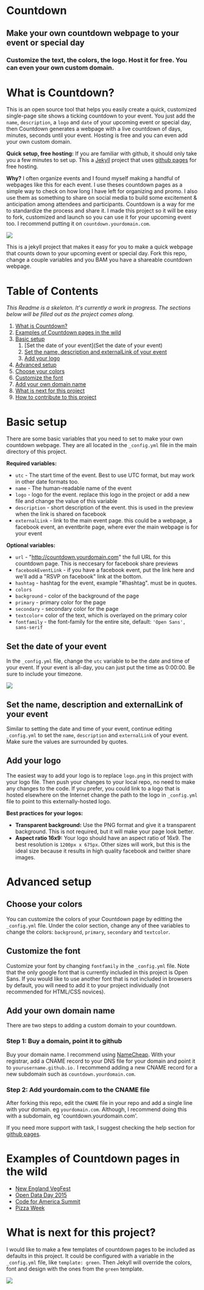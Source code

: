 # Countdown

## Make your own countdown webpage to your event or special day

### Customize the text, the colors, the logo. Host it for free. You can even your own custom domain.

# What is Countdown?

This is an open source tool that helps you easily create a quick, customized single-page site shows a ticking countdown to your event. You just add the `name`, `description`, a `logo` and `date` of your upcoming event or special day, then Countdown generates a webpage with a live countdown of days, minutes, seconds until your event. Hosting is free and you can even add your own custom domain.

**Quick setup, free hosting:** If you are familiar with github, it should only take you a few minutes to set up. This a [Jekyll](https://jekyllrb.com) project that uses [github pages](https://pages.github.com/) for free hosting.

**Why?** I often organize events and I found myself making a handful of webpages like this for each event. I use theses countdown pages as a simple way to check on how long I have left for organizing and promo. I also use them as something to share on social media to build some excitement & anticipation among attendees and participants. Countdown is a way for me to standardize the process and share it. I made this project so it will be easy to fork, customized and launch so you can use it for your upcoming event too. I recommend putting it on `countdown.yourdomain.com`.

![](assets/img/beyonce-countdown-01.gif)

This is a jekyll project that makes it easy for you to make a quick webpage that counts down to your upcoming event or special day. Fork this repo, change a couple variables and you BAM you have a shareable countdown webpage.

# Table of Contents

*This Readme is a skeleton. It's currently a work in progress. The sections below will be filled out as the project comes along.*

1. [What is Countdown?](#what-is-countdown)
1. [Examples of Countdown pages in the wild](#examples-of-countdown-pages-in-the-wild)
1. [Basic setup](#basic-setup)
   1. [Set the date of your event](Set the date of your event)
   1. [Set the name, description and externalLink of your event](#set-the-name-description-and-externalLink-of-your-event)
   1. [Add your logo](#add-your-logo)
1. [Advanced setup](#advanced-setup)
  1. [Choose your colors](#choose-your-colors)
  1. [Customize the font](#customize-the-font)
  1. [Add your own domain name](#add-your-own-domain-name)
1. [What is next for this project](#what-is-next-for-this-project)
1. [How to contribute to this project](#how-to-contribute-to-this-project)


# Basic setup

There are some basic variables that you need to set to make your own countdown webpage. They are all located in the `_config.yml` file in the main directory of this project.

**Required variables:**

 * `utc` - The start time of the event. Best to use UTC format, but may work in other date formats too.
 * `name` - The human-readable name of the event
 * `logo` - logo for the event. replace this logo in the project or add a new file and change the value of this variable
 * `description` - short description of the event. this is used in the preview when the link is shared on facebook
 * `externalLink` - link to the main event page. this could be a webpage, a facebook event, an eventbrite page, where ever the main webpage is for your event

**Optional variables:**
 * `url` - "http://countdown.yourdomain.com" the full URL for this countdown page. This is neccesary for facebook share previews
 * `facebookEventLink` - if you have a facebook event, put the link here and we'll add a "RSVP on facebook" link at the bottom.
 * `hashtag` - hashtag for the event, example "#hashtag". must be in quotes.
 * `colors`
  * `background` - color of the background of the page
  * `primary` - primary color for the page
  * `secondary` - secondary color for the page
  * `textcolor`=  color of the text, which is overlayed on the primary color
 * `fontfamily` - the font-family for the entire site, default: `'Open Sans', sans-serif`

## Set the date of your event

In the `_config.yml` file, change the `utc` variable to be the date and time of your event. If your event is all-day, you can just put the time as 0:00:00. Be sure to include your timezone.

![](assets/img/set-the-time-of-your-event.png)

## Set the name, description and externalLink of your event

Similar to setting the date and time of your event, continue editing `_config.yml` to set the `name`, `description` and `externalLink` of your event. Make sure the values are surrounded by quotes.

## Add your logo

The easiest way to add your logo is to replace `logo.png` in this project with your logo file. Then push your changes to your local repo, no need to make any changes to the code. If you prefer, you could link to a logo that is hosted elsewhere on the Internet change the path to the logo in `_config.yml` file to point to this externally-hosted logo.

**Best practices for your logos:**
 * **Transparent background:** Use the PNG format and give it a transparent background. This is not required, but it will make your page look better.
 * **Aspect ratio 16x9:** Your logo should have an aspect ratio of 16x9. The best resolution is `1200px x 675px`. Other sizes will work, but this is the ideal size because it results in high quality facebook and twitter share images.

# Advanced setup

## Choose your colors

You can customize the colors of your Countdown page by editting the `_config.yml` file. Under the color section, change any of thee variables to change the colors: `background`, `primary`, `secondary` and `textcolor`.

## Customize the font

Customize your font by changing `fontfamily` in the `_config.yml` file. Note that the only google font that is currently included in this project is Open Sans. If you would like to use another font that is not included in browsers by default, you will need to add it to your project individually (not recommended for HTML/CSS novices).

## Add your own domain name

There are two steps to adding a custom domain to your countdown.

### Step 1: Buy a domain, point it to github

Buy your domain name. I recommend using [NameCheap](https://www.namecheap.com/). With your registrar, add a CNAME record to your DNS file for your domain and point it to `yourusername.github.io.` I recommend adding a new CNAME record for a new subdomain such as `countdown.yourdomain.com`.

### Step 2: Add yourdomain.com to the CNAME file
After forking this repo, edit the `CNAME` file in your repo and add a single line with your domain. eg `yourdomain.com`. Although, I recommend doing this with a subdomain, eg 'countdown.yourdomain.com'.

If you need more support with task, I suggest checking the help section for [github pages](https://pages.github.com).

# Examples of Countdown pages in the wild

 * [New England VegFest](http://countdown.newenglandvegfest.com)
 * [Open Data Day 2015](http://de.opendataday.org/countdown/)
 * [Code for America Summit](https://github.com/drewrwilson/Countdown-to-the-Summit)
 * [Pizza Week](https://pizzaweek.net)

# What is next for this project?

I would like to make a few templates of countdown pages to be included as defaults in this project. It could be configured with a variable in the `_config.yml` file, like `template: green`. Then Jekyll will override the colors, font and design with the ones from the `green` template.

![](assets/img/beyonce-countdown-02.gif)
